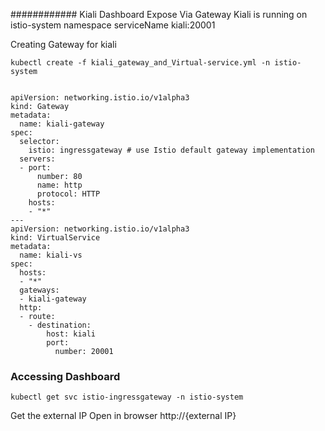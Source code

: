 ############ Kiali Dashboard Expose Via Gateway
Kiali is running on istio-system namespace
serviceName   kiali:20001

Creating Gateway for kiali 

    kubectl create -f kiali_gateway_and_Virtual-service.yml -n istio-system


    apiVersion: networking.istio.io/v1alpha3
    kind: Gateway
    metadata:
      name: kiali-gateway
    spec:
      selector:
        istio: ingressgateway # use Istio default gateway implementation
      servers:
      - port:
          number: 80
          name: http
          protocol: HTTP
        hosts:
        - "*"
    ---
    apiVersion: networking.istio.io/v1alpha3
    kind: VirtualService
    metadata:
      name: kiali-vs
    spec:
      hosts:
      - "*"
      gateways:
      - kiali-gateway
      http:
      - route:
        - destination:
            host: kiali 
            port:
              number: 20001


### Accessing Dashboard 

    kubectl get svc istio-ingressgateway -n istio-system 
Get the external IP 
Open in browser 
        http://{external IP}




